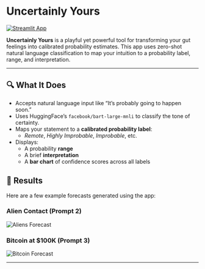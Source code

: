 # Uncertainly Yours
[![Streamlit App](https://static.streamlit.io/badges/streamlit_badge_black_white.svg)](https://uncertainly-yours.streamlit.app/)

**Uncertainly Yours** is a playful yet powerful tool for transforming your gut feelings into calibrated probability estimates. This app uses zero-shot natural language classification to map your intuition to a probability label, range, and interpretation.

---

## 🔍 What It Does

- Accepts natural language input like “It’s probably going to happen soon.”
- Uses HuggingFace’s `facebook/bart-large-mnli` to classify the tone of certainty.
- Maps your statement to a **calibrated probability label**:
  - *Remote*, *Highly Improbable*, *Improbable*, etc.
- Displays:
  - A probability **range**
  - A brief **interpretation**
  - A **bar chart** of confidence scores across all labels

## 📸 Results

Here are a few example forecasts generated using the app:


### Alien Contact (Prompt 2)
![Aliens Forecast](screenshots/forecast_alien_contact.png)

### Bitcoin at $100K (Prompt 3)
![Bitcoin Forecast](screenshots/forecast_bitcoin.png)
 

---
